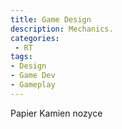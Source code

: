 ```yaml
---
title: Game Design
description: Mechanics.
categories:
 - RT
tags:
- Design
- Game Dev
- Gameplay
---
```



Papier Kamien nozyce 
